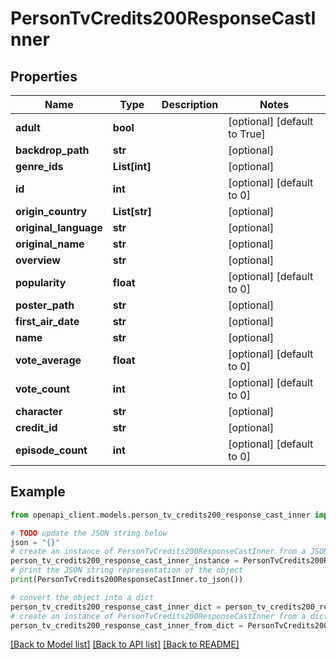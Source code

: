 # PersonTvCredits200ResponseCastInner


## Properties

Name | Type | Description | Notes
------------ | ------------- | ------------- | -------------
**adult** | **bool** |  | [optional] [default to True]
**backdrop_path** | **str** |  | [optional] 
**genre_ids** | **List[int]** |  | [optional] 
**id** | **int** |  | [optional] [default to 0]
**origin_country** | **List[str]** |  | [optional] 
**original_language** | **str** |  | [optional] 
**original_name** | **str** |  | [optional] 
**overview** | **str** |  | [optional] 
**popularity** | **float** |  | [optional] [default to 0]
**poster_path** | **str** |  | [optional] 
**first_air_date** | **str** |  | [optional] 
**name** | **str** |  | [optional] 
**vote_average** | **float** |  | [optional] [default to 0]
**vote_count** | **int** |  | [optional] [default to 0]
**character** | **str** |  | [optional] 
**credit_id** | **str** |  | [optional] 
**episode_count** | **int** |  | [optional] [default to 0]

## Example

```python
from openapi_client.models.person_tv_credits200_response_cast_inner import PersonTvCredits200ResponseCastInner

# TODO update the JSON string below
json = "{}"
# create an instance of PersonTvCredits200ResponseCastInner from a JSON string
person_tv_credits200_response_cast_inner_instance = PersonTvCredits200ResponseCastInner.from_json(json)
# print the JSON string representation of the object
print(PersonTvCredits200ResponseCastInner.to_json())

# convert the object into a dict
person_tv_credits200_response_cast_inner_dict = person_tv_credits200_response_cast_inner_instance.to_dict()
# create an instance of PersonTvCredits200ResponseCastInner from a dict
person_tv_credits200_response_cast_inner_from_dict = PersonTvCredits200ResponseCastInner.from_dict(person_tv_credits200_response_cast_inner_dict)
```
[[Back to Model list]](../README.md#documentation-for-models) [[Back to API list]](../README.md#documentation-for-api-endpoints) [[Back to README]](../README.md)


